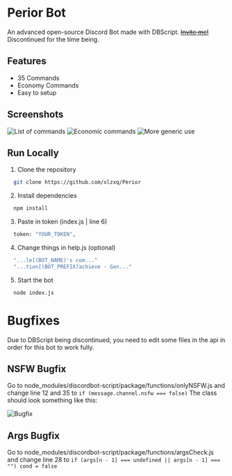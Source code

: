 # Perior Bot
An advanced open-source Discord Bot made with DBScript. ~~[Invite me!](https://discord.com/oauth2/authorize?client_id=972441096435163146&scope=bot&permissions=1072935854023)~~ Discontinued for the time being.

## Features
- 35 Commands
- Economy Commands
- Easy to setup

## Screenshots
![List of commands](https://media.discordapp.net/attachments/972803542744170527/1042107002735820921/image.png)
![Economic commands](https://cdn.discordapp.com/attachments/972803542744170527/1042107003234955324/image.png)
![More generic use](https://cdn.discordapp.com/attachments/972803542744170527/1042107003578875944/image.png)

## Run Locally
1. Clone the repository
```bash
  git clone https://github.com/xlzxq/Perior
```

2. Install dependencies
```bash
  npm install
```

3. Paste in token (index.js | line 6)
```bash
  token: "YOUR_TOKEN",
```

4. Change things in help.js (optional)
```bash
  "...le[(BOT_NAME)'s com..."
  "...tion[(BOT_PREFIX)achieve - Gen..."
```

5. Start the bot
```bash
  node index.js
```

# Bugfixes
Due to DBScript being discontinued, you need to edit some files in the api in order for this bot to work fully.

## NSFW Bugfix
Go to node_modules/discordbot-script/package/functions/onlyNSFW.js and change line 12 and 35 to `if (message.channel.nsfw === false)`
The class should look something like this:

![Bugfix](https://cdn.discordapp.com/attachments/972803542744170527/1042167896559853670/image.png)

## Args Bugfix
Go to node_modules/discordbot-script/package/functions/argsCheck.js and change line 28 to `if (args[n - 1] === undefined || args[n - 1] === "") cond = false`
